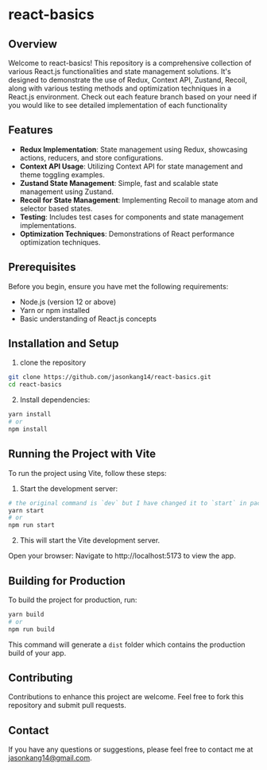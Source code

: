 # react-basics

## Overview

Welcome to react-basics! This repository is a comprehensive collection of various React.js functionalities and state management solutions. It's designed to demonstrate the use of Redux, Context API, Zustand, Recoil, along with various testing methods and optimization techniques in a React.js environment. Check out each feature branch based on your need if you would like to see detailed implementation of each functionality 

## Features

- **Redux Implementation**: State management using Redux, showcasing actions, reducers, and store configurations.
- **Context API Usage**: Utilizing Context API for state management and theme toggling examples.
- **Zustand State Management**: Simple, fast and scalable state management using Zustand.
- **Recoil for State Management**: Implementing Recoil to manage atom and selector based states.
- **Testing**: Includes test cases for components and state management implementations.
- **Optimization Techniques**: Demonstrations of React performance optimization techniques.

## Prerequisites
Before you begin, ensure you have met the following requirements:

- Node.js (version 12 or above)
- Yarn or npm installed
- Basic understanding of React.js concepts

## Installation and Setup

1. clone the repository
```bash
git clone https://github.com/jasonkang14/react-basics.git
cd react-basics
```

2. Install dependencies:
```bash
yarn install
# or
npm install
```

## Running the Project with Vite
To run the project using Vite, follow these steps:

1. Start the development server:
```bash
# the original command is `dev` but I have changed it to `start` in package.json to integrate some tools easier
yarn start
# or
npm run start
```

2. This will start the Vite development server.

Open your browser:
Navigate to http://localhost:5173 to view the app.

## Building for Production
To build the project for production, run:
```bash
yarn build
# or
npm run build
```

This command will generate a `dist` folder which contains the production build of your app.

## Contributing
Contributions to enhance this project are welcome. Feel free to fork this repository and submit pull requests.


## Contact
If you have any questions or suggestions, please feel free to contact me at jasonkang14@gmail.com.

